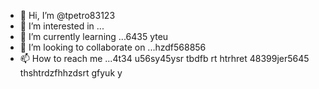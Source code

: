 - 👋 Hi, I’m @tpetro83123
- 👀 I’m interested in ...
- 🌱 I’m currently learning ...6435 yteu
- 💞️ I’m looking to collaborate on ...hzdf568856
- 📫 How to reach me ...4t34 u56sy45ysr tbdfb rt htrhret
48399jer5645 thshtrdzfhhzdsrt gfyuk y
<!---
tpetro83123/tpetro83123 is a ✨ special ✨ repository because its `README.md` (this file) appears on your GitHub profile.
You can click the Preview link to take a look at your changes.
--->
